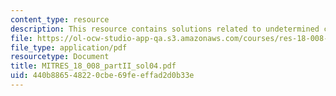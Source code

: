 ```yaml
---
content_type: resource
description: This resource contains solutions related to undetermined coefficients.
file: https://ol-ocw-studio-app-qa.s3.amazonaws.com/courses/res-18-008-calculus-revisited-complex-variables-differential-equations-and-linear-algebra-fall-2011/440b886548220cbe69feeffad2d0b33e_MITRES_18_008_partII_sol04.pdf
file_type: application/pdf
resourcetype: Document
title: MITRES_18_008_partII_sol04.pdf
uid: 440b8865-4822-0cbe-69fe-effad2d0b33e
---
```

